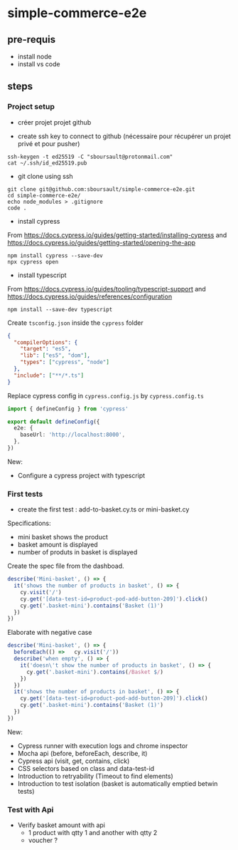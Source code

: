 # simple-commerce-e2e

## pre-requis

- install node
- install vs code

## steps

### Project setup

- créer projet projet github 

- create ssh key to connect to github (nécessaire pour récupérer un projet privé et pour pusher)

```shell
ssh-keygen -t ed25519 -C "sboursault@protonmail.com"
cat ~/.ssh/id_ed25519.pub
```

- git clone using ssh

```shell
git clone git@github.com:sboursault/simple-commerce-e2e.git
cd simple-commerce-e2e/
echo node_modules > .gitignore
code .
```

- install cypress

From https://docs.cypress.io/guides/getting-started/installing-cypress
and https://docs.cypress.io/guides/getting-started/opening-the-app

```shell
npm install cypress --save-dev
npx cypress open
```

- install typescript

From https://docs.cypress.io/guides/tooling/typescript-support
and https://docs.cypress.io/guides/references/configuration

```shell
npm install --save-dev typescript
```
Create `tsconfig.json` inside the `cypress` folder
```json
{
  "compilerOptions": {
    "target": "es5",
    "lib": ["es5", "dom"],
    "types": ["cypress", "node"]
  },
  "include": ["**/*.ts"]
}
```
Replace cypress config in `cypress.config.js` by `cypress.config.ts`

```ts
import { defineConfig } from 'cypress'

export default defineConfig({
  e2e: {
    baseUrl: 'http://localhost:8000',
  },
})
```

New:
  - Configure a cypress project with typescript


### First tests

- create the first test : add-to-basket.cy.ts or mini-basket.cy

Specifications:  
  - mini basket shows the product
  - basket amount is displayed
  - number of produts in basket is displayed

Create the spec file from the dashboad.

```ts
describe('Mini-basket', () => {
  it('shows the number of products in basket', () => {
    cy.visit('/')
    cy.get('[data-test-id=product-pod-add-button-209]').click()
    cy.get('.basket-mini').contains('Basket (1)')
  })
})
```

Elaborate with negative case

```ts
describe('Mini-basket', () => {
  beforeEach(() =>   cy.visit('/'))
  describe('when empty', () => {
    it('doesn\'t show the number of products in basket', () => {
      cy.get('.basket-mini').contains(/Basket $/)
    })
  })
  it('shows the number of products in basket', () => {
    cy.get('[data-test-id=product-pod-add-button-209]').click()
    cy.get('.basket-mini').contains('Basket (1)')
  })
})
```

New:
  - Cypress runner with execution logs and chrome inspector
  - Mocha api (before, beforeEach, describe, it)
  - Cypress api (visit, get, contains, click)
  - CSS selectors based on class and data-test-id
  - Introduction to retryability (Timeout to find elements)
  - Introduction to test isolation (basket is automatically emptied betwin tests)

### Test with Api

- Verify basket amount with api
  - 1 product with qtty 1 and another with qtty 2
  - voucher ?
